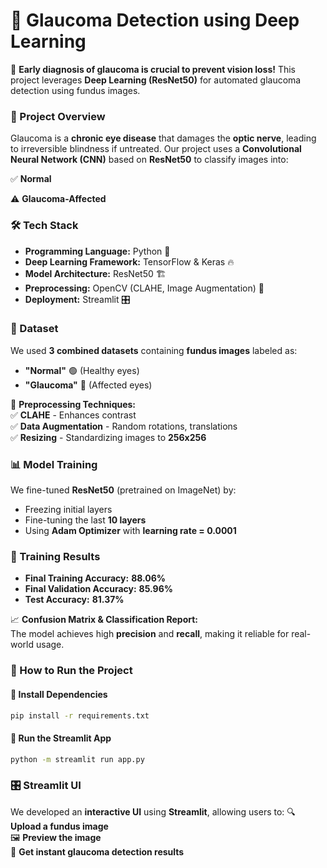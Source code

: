 # **📌 Glaucoma Detection using Deep Learning**
🔬 **Early diagnosis of glaucoma is crucial to prevent vision loss!** This project leverages **Deep Learning (ResNet50)** for automated glaucoma detection using fundus images.



### **🚀 Project Overview**
Glaucoma is a **chronic eye disease** that damages the **optic nerve**, leading to irreversible blindness if untreated. Our project uses a **Convolutional Neural Network (CNN)** based on **ResNet50** to classify images into:

✅ **Normal**  

⚠️ **Glaucoma-Affected**




### **🛠️ Tech Stack**
- **Programming Language:** Python 🐍  
- **Deep Learning Framework:** TensorFlow & Keras 🔥  
- **Model Architecture:** ResNet50 🏗️  
- **Preprocessing:** OpenCV (CLAHE, Image Augmentation) 📸  
- **Deployment:** Streamlit 🎛️  



### **📂 Dataset**
We used **3 combined datasets** containing **fundus images** labeled as:
- **"Normal"** 🟢 (Healthy eyes)
- **"Glaucoma"** 🔴 (Affected eyes)

📌 **Preprocessing Techniques:**  
✅ **CLAHE** - Enhances contrast  
✅ **Data Augmentation** - Random rotations, translations  
✅ **Resizing** - Standardizing images to **256x256**  



### **📊 Model Training**
We fine-tuned **ResNet50** (pretrained on ImageNet) by:
- Freezing initial layers  
- Fine-tuning the last **10 layers**  
- Using **Adam Optimizer** with **learning rate = 0.0001**  

### **🔢 Training Results**
- **Final Training Accuracy:** **88.06%**
- **Final Validation Accuracy:** **85.96%**
- **Test Accuracy:** **81.37%**

📈 **Confusion Matrix & Classification Report:**  
The model achieves high **precision** and **recall**, making it reliable for real-world usage.



### **📌 How to Run the Project**
#### **🔧 Install Dependencies**
```sh
pip install -r requirements.txt
```

#### **🏃 Run the Streamlit App**
```sh
python -m streamlit run app.py
```



### **🎛️ Streamlit UI**
We developed an **interactive UI** using **Streamlit**, allowing users to:
🔍 **Upload a fundus image**  
🖼️ **Preview the image**  
🧠 **Get instant glaucoma detection results**  






